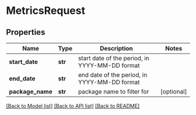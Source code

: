 # MetricsRequest

## Properties
Name | Type | Description | Notes
------------ | ------------- | ------------- | -------------
**start_date** | **str** | start date of the period, in YYYY-MM-DD format |
**end_date** | **str** | end date of the period, in YYYY-MM-DD format |
**package_name** | **str** | package name to filter for | [optional]


[[Back to Model list]](../README.md#documentation-for-models) [[Back to API list]](../README.md#documentation-for-api-endpoints) [[Back to README]](../README.md)
